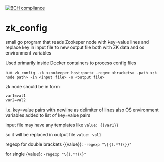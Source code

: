 [![BCH compliance](https://bettercodehub.com/edge/badge/ybalt/zk_config?branch=master)](https://bettercodehub.com/)
# zk_config
small go program that reads Zookeper node with key=value lines and replace key in input file to new output file
both with ZK data and os environment variables

Used primarily inside Docker containers to process config files 

run:
`zk_config -zk <zookeeper host:port> -regex <brackets> -path <zk node path> -in <input file> -o <output file>`

zk node should be in form
```
var1=val1
var2=val2
```
i.e. key=value pairs with newline as delimiter of lines
also OS environment variables added to list of key=value pairs 

input file may have any templates like 
`value: {{var1}}`

so it will be replaced in output file
`value: val1`

regexp for double brackets {{value}}:
`-regexp "\{{(.*?)\}}"`

for single {value}:
`-regexp "\{(.*?)\}"`

